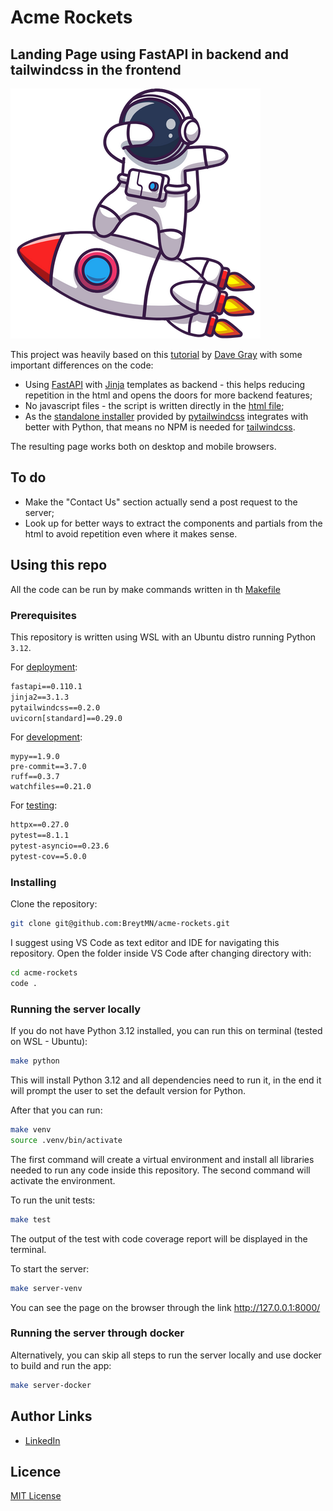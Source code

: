# Acme Rockets

## Landing Page using FastAPI in backend and tailwindcss in the frontend

![Rocket Dab](app/static/img/rocketdab.png)

This project was heavily based on this [tutorial](https://github.com/gitdagray/tailwind-css-course) by [Dave Gray](https://www.youtube.com/watch?v=pYaamz6AyvU&list=PL0Zuz27SZ-6M8znNpim8dRiICRrP5HPft) with some important differences on the code:
 * Using [FastAPI](https://fastapi.tiangolo.com/) with [Jinja](https://palletsprojects.com/p/jinja/) templates as backend - this helps reducing repetition in the html and opens the doors for more backend features;
 * No javascript files - the script is written directly in the [html file](app/templates/layout/header.html);
 * As the [standalone installer](https://tailwindcss.com/blog/standalone-cli) provided by [pytailwindcss](https://pypi.org/project/pytailwindcss/) integrates with better with Python, that means no NPM is needed for [tailwindcss](https://tailwindcss.com/).

The resulting page works both on desktop and mobile browsers.

## To do
 * Make the "Contact Us" section actually send a post request to the server;
 * Look up for better ways to extract the components and partials from the html to avoid repetition even where it makes sense.

## Using this repo

All the code can be run by make commands written in th [Makefile](Makefile)

### Prerequisites

This repository is written using WSL with an Ubuntu distro running Python `3.12`.

For [deployment](requirements.txt):
```txt
fastapi==0.110.1
jinja2==3.1.3
pytailwindcss==0.2.0
uvicorn[standard]==0.29.0
```

For [development](requirements_dev.txt):
```
mypy==1.9.0
pre-commit==3.7.0
ruff==0.3.7
watchfiles==0.21.0
```

For [testing](requirements_test.txt):
```txt
httpx==0.27.0
pytest==8.1.1
pytest-asyncio==0.23.6
pytest-cov==5.0.0
```

### Installing
Clone the repository:
```bash
git clone git@github.com:BreytMN/acme-rockets.git
```

I suggest using VS Code as text editor and IDE for navigating this repository. Open the folder inside VS Code after changing directory with:
```bash
cd acme-rockets
code .
```

### Running the server locally
If you do not have Python 3.12 installed, you can run this on terminal (tested on WSL - Ubuntu):
```bash
make python
```
This will install Python 3.12 and all dependencies need to run it, in the end it will prompt the user to set the default version for Python.

After that you can run:
```bash
make venv
source .venv/bin/activate
```
The first command will create a virtual environment and install all libraries needed to run any code inside this repository. The second command will activate the environment.

To run the unit tests:
```bash
make test
```
The output of the test with code coverage report will be displayed in the terminal.

To start the server:
```bash
make server-venv
```
You can see the page on the browser through the link http://127.0.0.1:8000/

### Running the server through docker
Alternatively, you can skip all steps to run the server locally and use docker to build and run the app:
```bash
make server-docker
```

## Author Links
* [LinkedIn](https://www.linkedin.com/in/breytner-nascimento/)

## Licence
[MIT License](LICENSE)